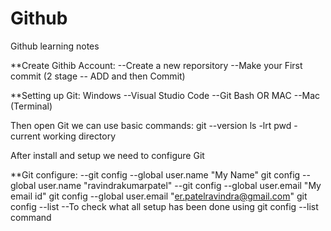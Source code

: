 # Github
Github learning notes

**Create Githib Account:
--Create a new reporsitory
--Make your First commit (2 stage -- ADD and then Commit)

**Setting up Git:
Windows
--Visual Studio Code
--Git Bash
OR MAC
--Mac (Terminal)

Then open Git we can use basic commands:
git --version
ls -lrt
pwd - current working directory

After install and setup we need to configure Git

**Git configure:
--git config --global user.name "My Name"
git config --global user.name "ravindrakumarpatel"
--git config --global user.email "My email id"
git config --global user.email "er.patelravindra@gmail.com"
git config --list
--To check what all setup has been done using git config --list command




